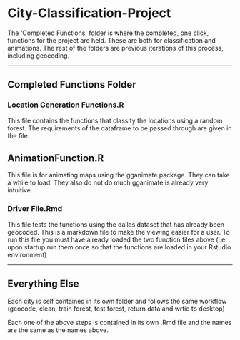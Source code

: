 # City-Classification-Project

The 'Completed Functions' folder is where the completed, one click, functions for the project are held. These are both for classification and animations. The rest of the folders are previous iterations of this process, including geocoding.

***

## Completed Functions Folder 


### Location Generation Functions.R

This file contains the functions that classify the locations using a random forest. The requirements of the dataframe to be passed through are given in the file.

## AnimationFunction.R

This file is for animating maps using the gganimate package. They can take a while to load. They also do not do much gganimate is already very intuitive.

### Driver File.Rmd

This file tests the functions using the dallas dataset that has already been geocoded. This is a markdown file to make the viewing easier for a user. To run this file you must have already loaded the two function files above (i.e. upon startup run them once so that the functions are loaded in your Rstudio environment)


***

## Everything Else

Each city is self contained in its own folder and follows the same workflow (geocode, clean, train forest, test forest, return data and wrtie to desktop)

Each one of the above steps is contained in its own .Rmd file and the names are the same as the names above.






